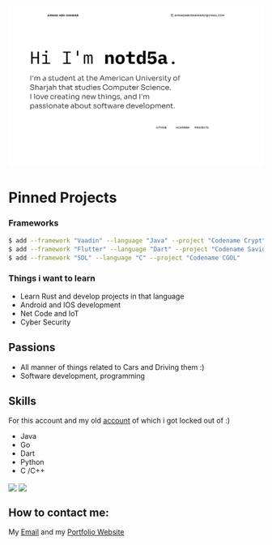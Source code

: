 ![](header.png)

#  Pinned Projects


### Frameworks
```sh
$ add --framework "Vaadin" --language "Java" --project "Codename Crypt"
$ add --framework "Flutter" --language "Dart" --project "Codename Savior"
$ add --framework "SDL" --language "C" --project "Codename CGOL"
```

### Things i want to learn
- Learn Rust and develop projects in that language
- Android and IOS development
- Net Code and IoT
- Cyber Security

## Passions
- All manner of things related to Cars and Driving them :)
- Software development, programming

## Skills
For this account and my old [account](https://github.com/notd5a) of which i got locked out of :)
- Java
- Go
- Dart
- Python
- C /C++

<img align="center" src="https://github-readme-stats.vercel.app/api/top-langs/?username=notd5a-alt&theme=radical" /> 
<img align="center" src="https://github-readme-stats.vercel.app/api/top-langs/?username=notd5a&theme=radical" />

## How to contact me:
My [Email](ahmadabushawar21@gmail.com) and my [Portfolio Website](github.com/notd5a-alt)
